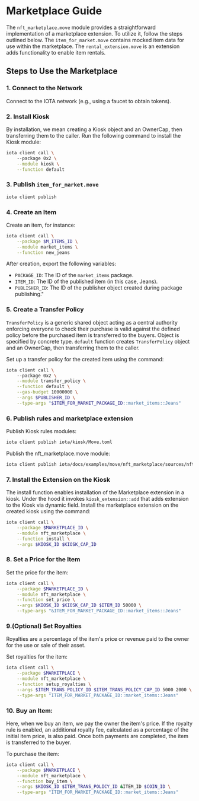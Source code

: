 # Marketplace Guide

The `nft_marketplace.move` module provides a straightforward implementation of a marketplace extension. To utilize it, follow the steps outlined below.
The `item_for_market.move` contains mocked item data for use within the marketplace.
The `rental_extension.move` is an extension adds functionality to enable item rentals.

## Steps to Use the Marketplace

### 1. Connect to the Network

Connect to the IOTA network (e.g., using a faucet to obtain tokens).

### 2. Install Kiosk

By installation, we mean creating a Kiosk object and an OwnerCap, then transferring them to the caller.
Run the following command to install the Kiosk module:

```bash
iota client call \                                   
    --package 0x2 \
    --module kiosk \
    --function default
```

### 3. Publish `item_for_market.move`

```bash
iota client publish
```

### 4. Create an Item

Create an item, for instance:

```bash
iota client call \
    --package $M_ITEMS_ID \
    --module market_items \
    --function new_jeans
```

After creation, export the following variables:

- `PACKAGE_ID`: The ID of the `market_items` package.
- `ITEM_ID`: The ID of the published item (in this case, Jeans).
- `PUBLISHER_ID`: The ID of the publisher object created during package publishing."

### 5. Create a Transfer Policy

`TransferPolicy` is a generic shared object acting as a central authority enforcing everyone to check their purchase is valid against the defined policy before the purchased item is transferred to the buyers. Object is specified by concrete type.
`default` function creates `TransferPolicy` object and an OwnerCap, then transferring them to the caller.

Set up a transfer policy for the created item using the command:

```bash
iota client call \                                   
    --package 0x2 \
    --module transfer_policy \
    --function default \
    --gas-budget 10000000 \
    --args $PUBLISHER_ID \
    --type-args "$ITEM_FOR_MARKET_PACKAGE_ID::market_items::Jeans"
```

### 6. Publish rules and marketplace extension

Publish Kiosk rules modules:

```bash
iota client publish iota/kiosk/Move.toml
```

Publish the nft_marketplace.move module:

```bash
iota client publish iota/docs/examples/move/nft_marketplace/sources/nft_marketplace.move`
```

### 7. Install the Extension on the Kiosk

The install function enables installation of the Marketplace extension in a kiosk.
Under the hood it invokes `kiosk_extension::add` that adds extension to the Kiosk via dynamic field.
Install the marketplace extension on the created kiosk using the command:

```bash
iota client call \
    --package $MARKETPLACE_ID \
    --module nft_marketplace \
    --function install \
    --args $KIOSK_ID $KIOSK_CAP_ID
```

### 8. Set a Price for the Item

Set the price for the item:

```bash
iota client call \
    --package $MARKETPLACE_ID \
    --module nft_marketplace \
    --function set_price \
    --args $KIOSK_ID $KIOSK_CAP_ID $ITEM_ID 50000 \
    --type-args "&ITEM_FOR_MARKET_PACKAGE_ID::market_items::Jeans"
```

### 9.(Optional) Set Royalties

Royalties are a percentage of the item's price or revenue paid to the owner for the use or sale of their asset.

Set royalties for the item:

```bash
iota client call \
    --package $MARKETPLACE \
    --module nft_marketplace \
    --function setup_royalties \
    --args $ITEM_TRANS_POLICY_ID $ITEM_TRANS_POLICY_CAP_ID 5000 2000 \
    --type-args "ITEM_FOR_MARKET_PACKAGE_ID::market_items::Jeans"
```

### 10. Buy an Item:

Here, when we buy an item, we pay the owner the item's price. If the royalty rule is enabled, an additional royalty fee, calculated as a percentage of the initial item price, is also paid. Once both payments are completed, the item is transferred to the buyer.

To purchase the item:

```bash
iota client call \
    --package $MARKETPLACE \
    --module nft_marketplace \
    --function buy_item \
    --args $KIOSK_ID $ITEM_TRANS_POLICY_ID &ITEM_ID $COIN_ID \
    --type-args "ITEM_FOR_MARKET_PACKAGE_ID::market_items::Jeans"
```
